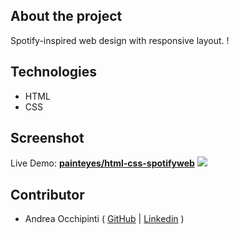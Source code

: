 ## About the project
Spotify-inspired web design with responsive layout.  !

## Technologies 
- HTML
- CSS

## Screenshot
Live Demo: **[painteyes/html-css-spotifyweb](https://painteyes.github.io/html-css-spotifyweb)**
<img src="https://i.postimg.cc/RZP3KQLj/Spotify-Web.png"/>

## Contributor
- Andrea Occhipinti ( [GitHub](https://github.com/painteyes) | [Linkedin](https://www.linkedin.com/in/occhipinti) )
